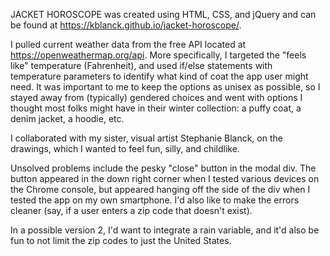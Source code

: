 JACKET HOROSCOPE was created using HTML, CSS, and jQuery and can be found at https://kblanck.github.io/jacket-horoscope/.

I pulled current weather data from the free API located at https://openweathermap.org/api. More specifically, I targeted the "feels like" temperature (Fahrenheit), and used if/else statements with temperature parameters to identify what kind of coat the app user might need. It was important to me to keep the options as unisex as possible, so I stayed away from (typically) gendered choices and went with options I thought most folks might have in their winter collection: a puffy coat, a denim jacket, a hoodie, etc.

I collaborated with my sister, visual artist Stephanie Blanck, on the drawings, which I wanted to feel fun, silly, and childlike.

Unsolved problems include the pesky "close" button in the modal div. The button appeared in the down right corner when I tested various devices on the Chrome console, but appeared hanging off the side of the div when I tested the app on my own smartphone. I'd also like to make the errors cleaner (say, if a user enters a zip code that doesn't exist).

In a possible version 2, I'd want to integrate a rain variable, and it'd also be fun to not limit the zip codes to just the United States.
